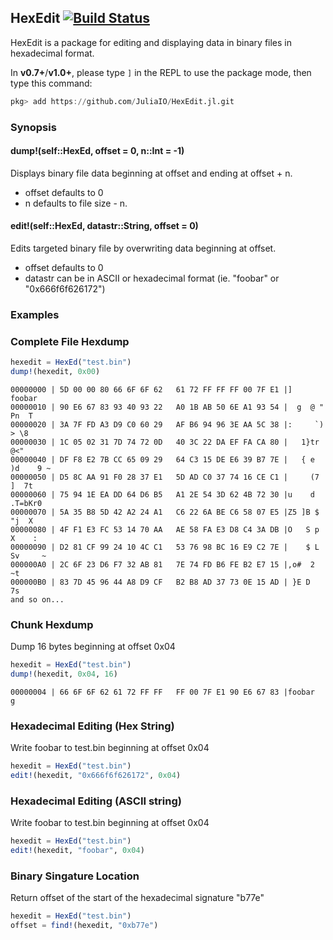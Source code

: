 ## HexEdit [![Build Status](https://travis-ci.org/zznop/HexEdit.jl.svg?branch=master)](https://travis-ci.org/zznop/HexEdit.jl)

HexEdit is a package for editing and displaying data in binary files in
hexadecimal format.

In **v0.7+**/**v1.0+**, please type `]` in the REPL to use the package mode, then type this command:

```julia
pkg> add https://github.com/JuliaIO/HexEdit.jl.git
```

### Synopsis

#### dump!(self::HexEd, offset = 0, n::Int = -1)
Displays binary file data beginning at offset and ending at offset + n.
- offset defaults to 0
- n defaults to file size - n.

#### edit!(self::HexEd, datastr::String, offset = 0)
Edits targeted binary file by overwriting data beginning at offset.
- offset defaults to 0
- datastr can be in ASCII or hexadecimal format (ie. "foobar" or "0x666f6f626172")

### Examples

### Complete File Hexdump

```julia
hexedit = HexEd("test.bin")
dump!(hexedit, 0x00)
```
```
00000000 | 5D 00 00 80 66 6F 6F 62   61 72 FF FF FF 00 7F E1 |]   foobar
00000010 | 90 E6 67 83 93 40 93 22   A0 1B AB 50 6E A1 93 54 |  g  @ "   Pn  T
00000020 | 3A 7F FD A3 D9 C0 60 29   AF B6 94 96 3E AA 5C 38 |:     `)    > \8
00000030 | 1C 05 02 31 7D 74 72 0D   40 3C 22 DA EF FA CA 80 |   1}tr @<"
00000040 | DF F8 E2 7B CC 65 09 29   64 C3 15 DE E6 39 B7 7E |   { e )d    9 ~
00000050 | D5 8C AA 91 F0 28 37 E1   5D AD C0 37 74 16 CE C1 |     (7 ]  7t
00000060 | 75 94 1E EA DD 64 D6 B5   A1 2E 54 3D 62 4B 72 30 |u    d   .T=bKr0
00000070 | 5A 35 B8 5D 42 A2 24 A1   C6 22 6A BE C6 58 07 E5 |Z5 ]B $  "j  X
00000080 | 4F F1 E3 FC 53 14 70 AA   AE 58 FA E3 D8 C4 3A DB |O   S p  X    :
00000090 | D2 81 CF 99 24 10 4C C1   53 76 98 BC 16 E9 C2 7E |    $ L Sv     ~
000000A0 | 2C 6F 23 D6 F7 32 AB 81   7E 74 FD B6 FE B2 E7 15 |,o#  2  ~t
000000B0 | 83 7D 45 96 44 A8 D9 CF   B2 B8 AD 37 73 0E 15 AD | }E D      7s
and so on...
```
### Chunk Hexdump

Dump 16 bytes beginning at offset 0x04
```julia
hexedit = HexEd("test.bin")
dump!(hexedit, 0x04, 16)
```
```
00000004 | 66 6F 6F 62 61 72 FF FF   FF 00 7F E1 90 E6 67 83 |foobar        g
```

### Hexadecimal Editing (Hex String)

Write foobar to test.bin beginning at offset 0x04
```julia
hexedit = HexEd("test.bin")
edit!(hexedit, "0x666f6f626172", 0x04)
```

### Hexadecimal Editing (ASCII string)

Write foobar to test.bin beginning at offset 0x04
```julia
hexedit = HexEd("test.bin")
edit!(hexedit, "foobar", 0x04)
```

### Binary Singature Location

Return offset of the start of the hexadecimal signature "b77e"
```julia
hexedit = HexEd("test.bin")
offset = find!(hexedit, "0xb77e")
```
